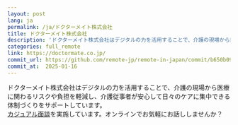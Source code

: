 ```yaml
---
layout: post
lang: ja
permalink: /ja/ドクターメイト株式会社
title: ドクターメイト株式会社
description: 'ドクターメイト株式会社はデジタルの力を活用することで、介護の現場から医療に関わるリスクや負担を軽減し、介護従事者が安心して日々のケアに集中できる体制づくりをサポートしています。 カジュアル面談を実施しています。オンラインでお気軽にお話ししませんか？'
categories: full_remote
link: https://doctormate.co.jp/
commit_url: https://github.com/remote-jp/remote-in-japan/commit/b650b0994970e1784f9df7f676d17574b0470674
commit_at:  2025-01-16
---
```


<p>ドクターメイト株式会社はデジタルの力を活用することで、介護の現場から医療に関わるリスクや負担を軽減し、介護従事者が安心して日々のケアに集中できる体制づくりをサポートしています。<br /><a href="https://herp.careers/v1/doctormate/3l6Guniw02L3">カジュアル面談</a>を実施しています。オンラインでお気軽にお話ししませんか？</p>
